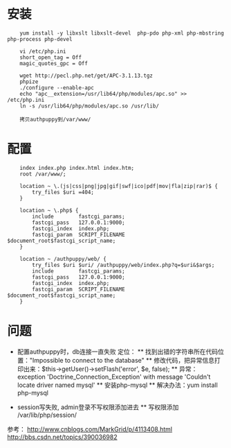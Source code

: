# 安装
        yum install -y libxslt libxslt-devel  php-pdo php-xml php-mbstring php-process php-devel
        
        vi /etc/php.ini
        short_open_tag = Off
        magic_quotes_gpc = Off
        
        wget http://pecl.php.net/get/APC-3.1.13.tgz
        phpize
        ./configure --enable-apc
        echo "apc__extension=/usr/lib64/php/modules/apc.so" >> /etc/php.ini
        ln -s /usr/lib64/php/modules/apc.so /usr/lib/
        
        拷贝authpuppy到/var/www/


# 配置
        index index.php index.html index.htm;
        root /var/www/;
        
        location ~ \.(js|css|png|jpg|gif|swf|ico|pdf|mov|fla|zip|rar)$ {
            try_files $uri =404;
        }

        location ~ \.php$ {
            include        fastcgi_params;
            fastcgi_pass   127.0.0.1:9000;
            fastcgi_index  index.php;
            fastcgi_param  SCRIPT_FILENAME  $document_root$fastcgi_script_name;
        }
         
        location ~ /authpuppy/web/ {
            try_files $uri $uri/ /authpuppy/web/index.php?q=$uri&$args;
            include        fastcgi_params;
            fastcgi_pass   127.0.0.1:9000;
            fastcgi_index  index.php;
            fastcgi_param  SCRIPT_FILENAME  $document_root$fastcgi_script_name;
        }


# 问题

* 配置authpuppy时，db连接一直失败
定位：
** 找到出错的字符串所在代码位置："Impossible to connect to the database"
** 修改代码，把异常信息打印出来：$this->getUser()->setFlash('error', $e, false);
** 异常：exception 'Doctrine_Connection_Exception' with message 'Couldn't locate driver named mysql'
** 安装php-mysql
** 解决办法：yum install php-mysql

* session写失败, admin登录不写权限添加进去
** 写权限添加 /var/lib/php/session/

参考：
http://www.cnblogs.com/MarkGrid/p/4113408.html
http://bbs.csdn.net/topics/390036982

